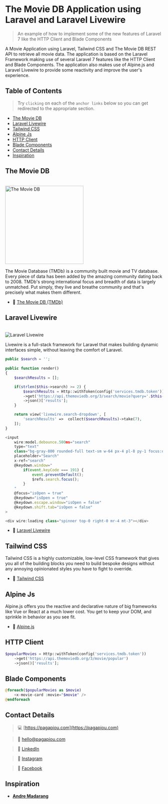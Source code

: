 # The Movie DB Application using Laravel and Laravel Livewire

> An example of how to implement some of the new features of Laravel 7 like the HTTP Client and Blade Components 

A Movie Application using Laravel, Tailwind CSS and The Movie DB REST API to retrieve all movie data. The application is based on the Laravel Framework making use of several Laravel 7 features like the HTTP Client and Blade Components. The application also makes use of Alpine.js and Laravel Livewire to provide some reactivity and improve the user's experience.


## Table of Contents


> Try `clicking` on each of the `anchor links` below so you can get redirected to the appropriate section.

- [The Movie DB](#the-movie-db)
- [Laravel Livewire](#laravel-livewire)
- [Tailwind CSS](#laravel-livewire)
- [Alpine Js](#alpine-js)
- [HTTP Client](#http-client)
- [Blade Components](#blade-components)
- [Contact Details](#contact-details)
- [Inspiration](#inspiration)


## The Movie DB


<br/>
<img src="https://www.themoviedb.org/assets/2/v4/logos/v2/blue_short-8e7b30f73a4020692ccca9c88bafe5dcb6f8a62a4c6bc55cd9ba82bb2cd95f6c.svg" style="width:250px;" title="The Movie DB" alt="The Movie DB">

The Movie Database (TMDb) is a community built movie and TV database. Every piece of data has been added by the amazing community dating back to 2008. TMDb's strong international focus and breadth of data is largely unmatched. Put simply, they live and breathe community and that's precisely what makes them different.

- :link: [The Movie DB (TMDb)](https://www.themoviedb.org/)


## Laravel Livewire


<br/>
<img src="https://pagapiou.com/images/laravel-livewire.png" title="Laravel Livewire" alt="Laravel Livewire">

Livewire is a full-stack framework for Laravel that makes building dynamic interfaces simple, without leaving the comfort of Laravel. 

```php
public $search = '';
    
public function render()
{
	$searchResults = [];

	if(strlen($this->search) >= 2) {
		$searchResults = Http::withToken(config('services.tmdb.token'))
        ->get('https://api.themoviedb.org/3/search/movie?query='.$this->search)
        ->json()['results'];
	}

    return view('livewire.search-dropdown', [
    	'searchResults'	=>	collect($searchResults)->take(7),
    ]);
}
```


```javascript
<input 
	wire:model.debounce.500ms="search"
	type="text"
	class="bg-gray-800 rounded-full text-sm w-64 px-4 pl-8 py-1 focus:outline-none focus:shadow-outline"
	placeholder="Search"
	x-ref="search"
	@keydown.window="
		if(event.keyCode === 191) {
			event.preventDefault();
			$refs.search.focus();
		}
	"
	@focus="isOpen = true"
	@keydown="isOpen = true"
	@keydown.escape.window="isOpen = false"
	@keydown.shift.tab="isOpen = false"
>

<div wire:loading class="spinner top-0 right-0 mr-4 mt-3"></div>
```


- :link: [Laravel Livewire](https://laravel-livewire.com/)


## Tailwind CSS


Tailwind CSS is a highly customizable, low-level CSS framework that gives you all of the building blocks you need to build bespoke designs without any annoying opinionated styles you have to fight to override.

- :link: [Tailwind CSS](https://tailwindcss.com/)


## Alpine Js


Alpine.js offers you the reactive and declarative nature of big frameworks like Vue or React at a much lower cost. You get to keep your DOM, and sprinkle in behavior as you see fit.


- :link: [Alpine.js](https://github.com/alpinejs/alpine)


## HTTP Client


```php
$popularMovies = Http::withToken(config('services.tmdb.token'))
	->get('https://api.themoviedb.org/3/movie/popular')
	->json()['results'];
```


## Blade Components


```php
@foreach($popularMovies as $movie)
	<x-movie-card :movie="$movie" />
@endforeach
```


## Contact Details


> :computer: [https://pagapiou.com](https://pagapiou.com)

> :email: [hello@pagapiou.com](mailto:hello@pagapiou.com)

> :iphone: [LinkedIn](https://www.linkedin.com/in/agapiou/)

> :iphone: [Instagram](https://www.instagram.com/panos_agapiou/)

> :iphone: [Facebook](https://www.facebook.com/panagiotis.agapiou)


## Inspiration


- **[Andre Madarang](https://www.youtube.com/channel/UCtb40EQj2inp8zuaQlLx3iQ)**
